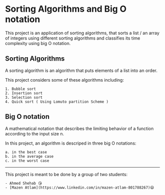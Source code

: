 # Sorting Algorithms and Big O notation

This project is an application of sorting algorithms,
that sorts a list / an array of integers using different sorting algorithms
and classifies its time complexity using big O notation.


## Sorting Algorithms

A sorting algorithm is an algorithm that puts elements of a list into an order.

This project considers some of these algorithms including:

	1. Bubble sort
 	2. Insertion sort
  	3. Selection sort
   	4. Quick sort ( Using Lomuto partition Scheme )


## Big O notation

A mathematical notation that describes the limiting behavior of a function
according to the input size n.

In this project, an algorithm is descriped in three big O notations:

	a. in the best case
	b. in the average case
	c. in the worst case


<hr />
This project is meant to be done by a group of two students:

	- Ahmed Shehab 😘
	- [Mazen Atlam](https://www.linkedin.com/in/mazen-atlam-801788267)😄
